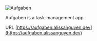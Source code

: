 ![Aufgaben](https://i.imgur.com/UtcrASw.png)

Aufgaben is a task-management app. 



URL [https://aufgaben.alissanguyen.dev](https://aufgaben.alissanguyen.dev)
